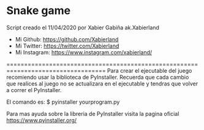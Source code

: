 # Snake game
 
Script creado el 11/04/2020 por Xabier Gabiña ak.Xabierland
- Mi Github: https://github.com/Xabierland
- Mi Twitter: https://twitter.com/Xabierland
- Mi Instagram: https://www.instagram.com/xabierland/

==================================================================================
Para crear el ejecutable del juego recomiendo usar la biblioteca de PyInstaller.
Recuerda que cada cambio que realices al juego no se actualizara en el ejecutable y tendras que volver a correr el PyInstaller.

El comando es:
$ pyinstaller yourprogram.py

Para mas ayuda sobre la libreria de PyInstaller visita la pagina oficial https://www.pyinstaller.org/
